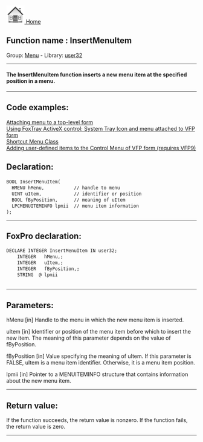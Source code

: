 [<img src="../../images/home.png"> Home ](https://github.com/VFPX/Win32API)  

## Function name : InsertMenuItem
Group: [Menu](../../functions_group.md#Menu)  -  Library: [user32](../../libraries.md#user32)  
***  


#### The InsertMenuItem function inserts a new menu item at the specified position in a menu.
***  


## Code examples:
[Attaching menu to a top-level form](../../samples/sample_208.md)  
[Using FoxTray ActiveX control: System Tray Icon and menu attached to VFP form](../../samples/sample_336.md)  
[Shortcut Menu Class](../../samples/sample_419.md)  
[Adding user-defined items to the Control Menu of VFP form (requires VFP9)](../../samples/sample_512.md)  

## Declaration:
```foxpro  
BOOL InsertMenuItem(
  HMENU hMenu,           // handle to menu
  UINT uItem,            // identifier or position
  BOOL fByPosition,      // meaning of uItem
  LPCMENUITEMINFO lpmii  // menu item information
);  
```  
***  


## FoxPro declaration:
```foxpro  
DECLARE INTEGER InsertMenuItem IN user32;
	INTEGER   hMenu,;
	INTEGER   uItem,;
	INTEGER   fByPosition,;
	STRING  @ lpmii
  
```  
***  


## Parameters:
hMenu 
[in] Handle to the menu in which the new menu item is inserted. 

uItem 
[in] Identifier or position of the menu item before which to insert the new item. The meaning of this parameter depends on the value of fByPosition. 

fByPosition 
[in] Value specifying the meaning of uItem. If this parameter is FALSE, uItem is a menu item identifier. Otherwise, it is a menu item position. 

lpmii 
[in] Pointer to a MENUITEMINFO structure that contains information about the new menu item.   
***  


## Return value:
If the function succeeds, the return value is nonzero. If the function fails, the return value is zero.  
***  

